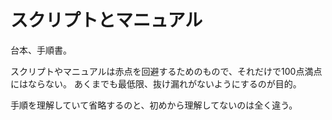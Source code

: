 # スクリプトとマニュアル

台本、手順書。

スクリプトやマニュアルは赤点を回避するためのもので、それだけで100点満点にはならない。
あくまでも最低限、抜け漏れがないようにするのが目的。

手順を理解していて省略するのと、初めから理解してないのは全く違う。
